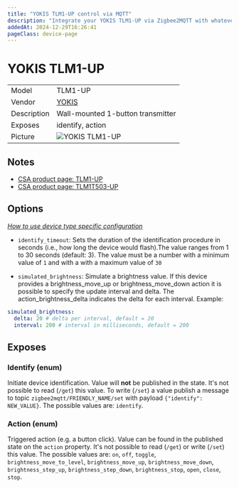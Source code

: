 ```yaml
---
title: "YOKIS TLM1-UP control via MQTT"
description: "Integrate your YOKIS TLM1-UP via Zigbee2MQTT with whatever smart home infrastructure you are using without the vendor's bridge or gateway."
addedAt: 2024-12-29T16:26:41
pageClass: device-page
---
```


<!-- !!!! -->
<!-- ATTENTION: This file is auto-generated through docgen! -->
<!-- You can only edit the "Notes"-Section between the two comment lines "Notes BEGIN" and "Notes END". -->
<!-- Do not use h1 or h2 heading within "## Notes"-Section. -->
<!-- !!!! -->

# YOKIS TLM1-UP

|     |     |
|-----|-----|
| Model | TLM1-UP  |
| Vendor  | [YOKIS](/supported-devices/#v=YOKIS)  |
| Description | Wall-mounted 1-button transmitter |
| Exposes | identify, action |
| Picture | ![YOKIS TLM1-UP](https://www.zigbee2mqtt.io/images/devices/TLM1-UP.png) |


<!-- Notes BEGIN: You can edit here. Add "## Notes" headline if not already present. -->
## Notes

- [CSA product page: TLM1-UP](https://csa-iot.org/csa_product/tlm1-up/)
- [CSA product page: TLM1T503-UP](https://csa-iot.org/csa_product/tlm1t503-up/)
<!-- Notes END: Do not edit below this line -->



## Options
*[How to use device type specific configuration](../guide/configuration/devices-groups.md#specific-device-options)*

* `identify_timeout`: Sets the duration of the identification procedure in seconds (i.e., how long the device would flash).The value ranges from 1 to 30 seconds (default: 3). The value must be a number with a minimum value of `1` and with a with a maximum value of `30`

* `simulated_brightness`: Simulate a brightness value. If this device provides a brightness_move_up or brightness_move_down action it is possible to specify the update interval and delta. The action_brightness_delta indicates the delta for each interval. Example:
```yaml
simulated_brightness:
  delta: 20 # delta per interval, default = 20
  interval: 200 # interval in milliseconds, default = 200
```


## Exposes

### Identify (enum)
Initiate device identification.
Value will **not** be published in the state.
It's not possible to read (`/get`) this value.
To write (`/set`) a value publish a message to topic `zigbee2mqtt/FRIENDLY_NAME/set` with payload `{"identify": NEW_VALUE}`.
The possible values are: `identify`.

### Action (enum)
Triggered action (e.g. a button click).
Value can be found in the published state on the `action` property.
It's not possible to read (`/get`) or write (`/set`) this value.
The possible values are: `on`, `off`, `toggle`, `brightness_move_to_level`, `brightness_move_up`, `brightness_move_down`, `brightness_step_up`, `brightness_step_down`, `brightness_stop`, `open`, `close`, `stop`.

